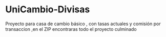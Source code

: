 # UniCambio-Divisas
Proyecto para casa de cambio básico , con tasas actuales y comisión por transaccion ,en el ZIP encontraras todo el proyecto culminado

